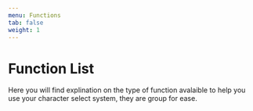 ```yaml
---
menu: Functions 
tab: false
weight: 1
---
```


# Function List

Here you will find explination on the type of function avalaible to help you use your character
select system, they are group for ease.